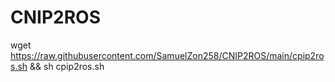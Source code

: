 # CNIP2ROS
wget https://raw.githubusercontent.com/SamuelZon258/CNIP2ROS/main/cpip2ros.sh && sh cpip2ros.sh
